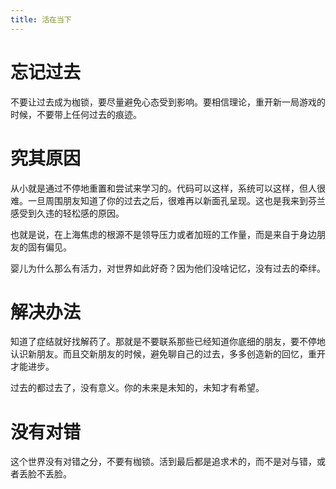 ```yaml
---
title: 活在当下
---
```


# 忘记过去

不要让过去成为枷锁，要尽量避免心态受到影响。要相信理论，重开新一局游戏的时候，不要带上任何过去的痕迹。

# 究其原因

从小就是通过不停地重置和尝试来学习的。代码可以这样，系统可以这样，但人很难。一旦周围朋友知道了你的过去之后，很难再以新面孔呈现。这也是我来到芬兰感受到久违的轻松感的原因。

也就是说，在上海焦虑的根源不是领导压力或者加班的工作量，而是来自于身边朋友的固有偏见。

婴儿为什么那么有活力，对世界如此好奇？因为他们没啥记忆，没有过去的牵绊。

# 解决办法

知道了症结就好找解药了。那就是不要联系那些已经知道你底细的朋友，要不停地认识新朋友。而且交新朋友的时候，避免聊自己的过去，多多创造新的回忆，重开才能进步。

过去的都过去了，没有意义。你的未来是未知的，未知才有希望。

# 没有对错

这个世界没有对错之分，不要有枷锁。活到最后都是追求术的，而不是对与错，或者丢脸不丢脸。